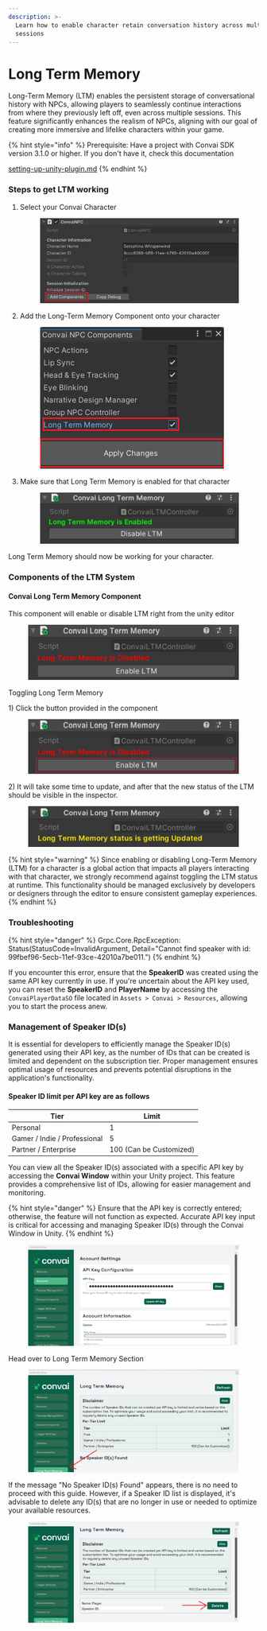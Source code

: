 ```yaml
---
description: >-
  Learn how to enable character retain conversation history across multiple
  sessions
---
```


# Long Term Memory

Long-Term Memory (LTM) enables the persistent storage of conversational history with NPCs, allowing players to seamlessly continue interactions from where they previously left off, even across multiple sessions. This feature significantly enhances the realism of NPCs, aligning with our goal of creating more immersive and lifelike characters within your game.

{% hint style="info" %}
Prerequisite: Have a project with Convai SDK version 3.1.0 or higher. If you don't have it, check this documentation&#x20;

[setting-up-unity-plugin.md](../setting-up-unity-plugin.md "mention")
{% endhint %}

### Steps to get LTM working

1.  Select your Convai Character&#x20;

    <figure><img src="../../../.gitbook/assets/AddComponent.png" alt=""><figcaption></figcaption></figure>
2.  Add the Long-Term Memory Component onto your character

    <figure><img src="../../../.gitbook/assets/Adding LTM.png" alt=""><figcaption></figcaption></figure>
3.  Make sure that Long Term Memory is enabled for that character&#x20;

    <figure><img src="../../../.gitbook/assets/LTM Enabled.png" alt=""><figcaption></figcaption></figure>

Long Term Memory should now be working for your character.

### Components of the LTM System

#### Convai Long Term Memory Component

This component will enable or disable LTM right from the unity editor

<figure><img src="../../../.gitbook/assets/LTM Disabled.png" alt=""><figcaption></figcaption></figure>

Toggling Long Term Memory

1\) Click the button provided in the component

<figure><img src="../../../.gitbook/assets/LTM Disabled Button Highlighted.png" alt=""><figcaption></figcaption></figure>

2\) It will take some time to update, and after that the new status of the LTM should be visible in the inspector.

<figure><img src="../../../.gitbook/assets/LTM Updating Status.png" alt=""><figcaption></figcaption></figure>

{% hint style="warning" %}
Since enabling or disabling Long-Term Memory (LTM) for a character is a global action that impacts all players interacting with that character, we strongly recommend against toggling the LTM status at runtime. This functionality should be managed exclusively by developers or designers through the editor to ensure consistent gameplay experiences.
{% endhint %}

### Troubleshooting

{% hint style="danger" %}
Grpc.Core.RpcException: Status(StatusCode=InvalidArgument, Detail="Cannot find speaker with id: 99fbef96-5ecb-11ef-93ce-42010a7be011.")
{% endhint %}

If you encounter this error, ensure that the **SpeakerID** was created using the same API key currently in use. If you're uncertain about the API key used, you can reset the **SpeakerID** and **PlayerName** by accessing the `ConvaiPlayerDataSO` file located in `Assets > Convai > Resources`, allowing you to start the process anew.

### Management of Speaker ID(s)

It is essential for developers to efficiently manage the Speaker ID(s) generated using their API key, as the number of IDs that can be created is limited and dependent on the subscription tier. Proper management ensures optimal usage of resources and prevents potential disruptions in the application's functionality.

#### Speaker ID limit per API key are as follows

| Tier                         | Limit                   |
| ---------------------------- | ----------------------- |
| Personal                     | 1                       |
| Gamer / Indie / Professional | 5                       |
| Partner / Enterprise         | 100 (Can be Customized) |

You can view all the Speaker ID(s) associated with a specific API key by accessing the **Convai Window** within your Unity project. This feature provides a comprehensive list of IDs, allowing for easier management and monitoring.

{% hint style="danger" %}
Ensure that the API key is correctly entered; otherwise, the feature will not function as expected. Accurate API key input is critical for accessing and managing Speaker ID(s) through the Convai Window in Unity.
{% endhint %}

<figure><img src="../../../.gitbook/assets/Untitled.png" alt=""><figcaption></figcaption></figure>

Head over to Long Term Memory Section

<figure><img src="../../../.gitbook/assets/Untitled (1).png" alt=""><figcaption></figcaption></figure>

If the message "No Speaker ID(s) Found" appears, there is no need to proceed with this guide. However, if a Speaker ID list is displayed, it's advisable to delete any ID(s) that are no longer in use or needed to optimize your available resources.

<figure><img src="../../../.gitbook/assets/Untitled (2).png" alt=""><figcaption></figcaption></figure>
